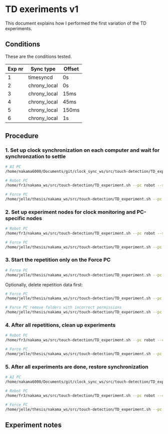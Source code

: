 <!-- LTeX: enabled=false -->

# TD exeriments v1

This document explains how I performed the first variation of the TD experiments.

## Conditions

These are the conditions tested.

| Exp nr | Sync type    | Offset |
| ------ | ------------ | ------ |
| 1      | timesyncd    | 0s     |
| 2      | chrony_local | 0s     |
| 3      | chrony_local | 15ms   |
| 4      | chrony_local | 45ms   |
| 5      | chrony_local | 150ms  |
| 6      | chrony_local | 1s     |

## Procedure

### 1. Set up clock synchronization on each computer and wait for synchronzation to settle

```bash
# AI PC
/home/nakama6000/Documents/git/clock_sync_ws/src/touch-detection/TD_experiment.sh --pc ai --setup-sync -e 1

# Robot PC
/home/fr3/nakama_ws/src/touch-detection/TD_experiment.sh --pc robot --setup-sync -e 1

# Force PC
/home/jelle/thesis/nakama_ws/src/touch-detection/TD_experiment.sh --pc force --setup-sync -e 1
```

### 2. Set up experiment nodes for clock monitoring and PC-specific nodes

```bash
# Robot PC
/home/fr3/nakama_ws/src/touch-detection/TD_experiment.sh --pc robot --setup-exp  -e 1

# Force PC
/home/jelle/thesis/nakama_ws/src/touch-detection/TD_experiment.sh --pc force --setup-exp -e 1 -r 1 
```

### 3. Start the repetition only on the Force PC

```bash
# Force PC
/home/jelle/thesis/nakama_ws/src/touch-detection/TD_experiment.sh --pc force --start-rep -e 1 -r 1 
```

Optionally, delete repetition data first:

```bash
# Force PC
/home/jelle/thesis/nakama_ws/src/touch-detection/TD_experiment.sh --pc force --empty-rep -e 1 -r 1 

# Force PC remove folders with incorrect permissions
/home/jelle/thesis/nakama_ws/src/touch-detection/TD_experiment.sh --pc force --force-empty-rep -e 1 -r 1 
```

### 4. After all repetitions, clean up experiments

```bash
# Robot PC
/home/fr3/nakama_ws/src/touch-detection/TD_experiment.sh --pc robot --clean-exp -e 1

# Force PC
/home/jelle/thesis/nakama_ws/src/touch-detection/TD_experiment.sh --pc force --clean-exp -e 1
```

### 5. After all experiments are done, restore synchronization

```bash
# AI PC
/home/nakama6000/Documents/git/clock_sync_ws/src/touch-detection/TD_experiment.sh --pc ai --clean-sync  -e 1 

# Robot PC
/home/fr3/nakama_ws/src/touch-detection/TD_experiment.sh --pc robot --clean-sync  -e 1

# Force PC
/home/jelle/thesis/nakama_ws/src/touch-detection/TD_experiment.sh --pc force --clean-sync -e 1
```

## Experiment notes

